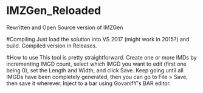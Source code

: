 # IMZGen_Reloaded
Rewritten and Open Source version of IMZGen

#Compiling
Just load the solution into VS 2017 (might work in 2015?) and build. Compiled version in Releases.

#How to use
This tool is pretty straightforward. Create one or more IMDs by incrementing IMGD count, select which IMGD you want to edit (first one being 0), set the Length and Width, and click Save. Keep going until all IMGDs have been completely generated, then you can go to File > Save, then save it wherever. Inject to a bar using GovanifY's BAR editor.
